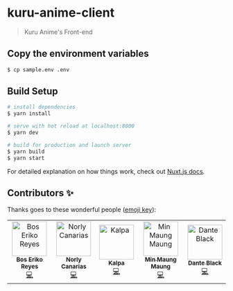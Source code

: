 # kuru-anime-client

> Kuru Anime's Front-end

<!--
  Current Team Members:
  Bos Eriko Reyes (bos.eriko@gmail.com)
  Dante Black (kaunghein963@gmail.com)
  NeonNature (mustachemaung@gmail.com)
-->

## Copy the environment variables
``` bash
$ cp sample.env .env
```

## Build Setup

``` bash
# install dependencies
$ yarn install

# serve with hot reload at localhost:8000
$ yarn dev

# build for production and launch server
$ yarn build
$ yarn start
```

For detailed explanation on how things work, check out [Nuxt.js docs](https://nuxtjs.org).

## Contributors ✨

Thanks goes to these wonderful people ([emoji key](https://allcontributors.org/docs/en/emoji-key)):

<!-- ALL-CONTRIBUTORS-LIST:START - Do not remove or modify this section -->
<!-- prettier-ignore -->
<table>
  <tr>
    <td align="center"><a href="https://github.com/BosEriko"><img src="https://github.com/boseriko.png?size=200" width="80px;" alt="Bos Eriko Reyes"/><br /><sub><b>Bos Eriko Reyes</b></sub></a><br /><a href="https://github.com/kuru-project/main-website-client/commits?author=BosEriko" title="Code">💻</a></td>
    <td align="center"><a href="https://github.com/lyc4n"><img src="https://github.com/lyc4n.png?size=200" width="80px;" alt="Norly Canarias"/><br /><sub><b>Norly Canarias</b></sub></a><br /><a href="https://github.com/kuru-project/main-website-client/commits?author=lyc4n" title="Code">💻</a></td>
    <td align="center"><a href="https://github.com/hitechlife"><img src="https://github.com/hitechlife.png?size=200" width="80px;" alt="Kalpa"/><br /><sub><b>Kalpa</b></sub></a><br /><a href="https://github.com/kuru-project/main-website-client/commits?author=hitechlife" title="Code">💻</a></td>
    <td align="center"><a href="https://github.com/NeonNature"><img src="https://github.com/NeonNature.png?size=200" width="80px;" alt="Min Maung Maung"/><br /><sub><b>Min Maung Maung</b></sub></a><br /><a href="https://github.com/kuru-project/main-website-client/commits?author=NeonNature" title="Code">💻</a></td>
    <td align="center"><a href="https://github.com/Dante-Black"><img src="https://github.com/Dante-Black.png?size=200" width="80px;" alt="Dante Black"/><br /><sub><b>Dante Black</b></sub></a><br /><a href="https://github.com/kuru-project/main-website-client/commits?author=Dante-Black" title="Code">💻</a></td>
  </tr>
</table>
<!-- ALL-CONTRIBUTORS-LIST:END -->
